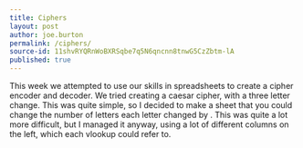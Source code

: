 ```yaml
---
title: Ciphers
layout: post
author: joe.burton
permalink: /ciphers/
source-id: 11shvRYQRnWoBXRSqbe7q5N6qncnn8tnwG5CzZbtm-lA
published: true
---
```

This week we attempted to use our skills in spreadsheets to create a cipher encoder and decoder. We tried creating a caesar cipher, with a three letter change. This was quite simple, so I decided to make a sheet that you could change the number of letters each letter changed by . This was quite a lot more difficult, but I managed it anyway, using a lot of different columns on the left, which each vlookup could refer to.

